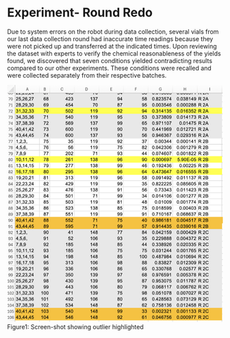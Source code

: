 # Experiment- Round Redo

Due to system errors on the robot during data collection, several vials from our last data collection round had inaccurate time readings because they were not picked up and transferred at the indicated times.  Upon reviewing the dataset with experts to verify the chemical reasonableness of the yields found, we discovered that seven conditions yielded contradicting results compared to our other experiments. These conditions were recalled and were collected separately from their respective batches. 

![File](../figures/outliers.png) Figure1: Screen-shot showing outlier highlighted